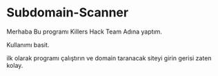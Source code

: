 # Subdomain-Scanner

Merhaba Bu programı Killers Hack Team Adına yaptım.

Kullanımı basit.

ilk olarak programı çalıştırın ve domain taranacak siteyi girin gerisi zaten kolay.
